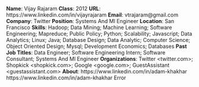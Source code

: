 **Name**: Vijay Rajaram
**Class**: 2012
**URL**: https://www\.linkedin\.com/in/vijayrajaram
**Email**: vtrajaram@gmail\.com
**Company**: Twitter
**Position**: Systems And Ml Engineer
**Location**: San Francisco
**Skills**: Hadoop; Data Mining; Machine Learning; Software Engineering; Mapreduce; Public Policy; Python; Scalability; Javascript; Data Analytics; Linux; Java; Database Design; Data Analytic; Computer Science; Object Oriented Design; Mysql; Development Economics; Databases
**Past Job Titles**: Data Engineer; Software Engineering Intern; Software Consultant; Systems And Ml Engineer
**Organizations**: Twitter <twitter\.com>; Shopkick <shopkick\.com>; Google <google\.com>; GuestAssistant <guestassistant\.com>
**About**: https://www\.linkedin\.com/in/adam\-khakhar https://www\.linkedin\.com/in/adam\-khakhar Error
